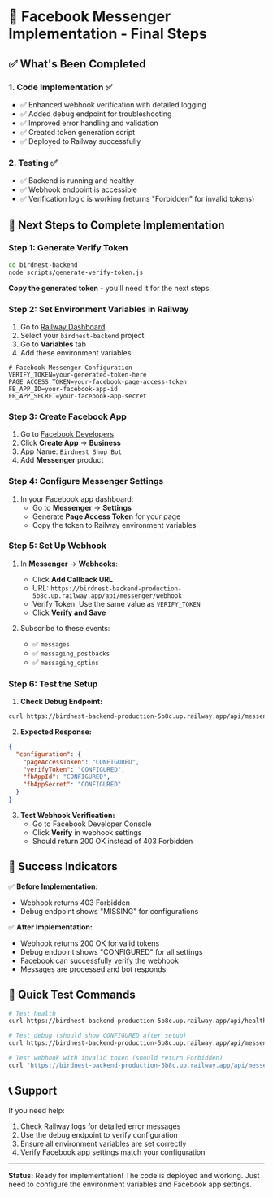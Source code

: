 # 🎯 Facebook Messenger Implementation - Final Steps

## ✅ What's Been Completed

### 1. Code Implementation ✅
- ✅ Enhanced webhook verification with detailed logging
- ✅ Added debug endpoint for troubleshooting
- ✅ Improved error handling and validation
- ✅ Created token generation script
- ✅ Deployed to Railway successfully

### 2. Testing ✅
- ✅ Backend is running and healthy
- ✅ Webhook endpoint is accessible
- ✅ Verification logic is working (returns "Forbidden" for invalid tokens)

## 🚀 Next Steps to Complete Implementation

### Step 1: Generate Verify Token
```bash
cd birdnest-backend
node scripts/generate-verify-token.js
```

**Copy the generated token** - you'll need it for the next steps.

### Step 2: Set Environment Variables in Railway

1. Go to [Railway Dashboard](https://railway.app/dashboard)
2. Select your `birdnest-backend` project
3. Go to **Variables** tab
4. Add these environment variables:

```env
# Facebook Messenger Configuration
VERIFY_TOKEN=your-generated-token-here
PAGE_ACCESS_TOKEN=your-facebook-page-access-token
FB_APP_ID=your-facebook-app-id
FB_APP_SECRET=your-facebook-app-secret
```

### Step 3: Create Facebook App

1. Go to [Facebook Developers](https://developers.facebook.com/)
2. Click **Create App** → **Business**
3. App Name: `Birdnest Shop Bot`
4. Add **Messenger** product

### Step 4: Configure Messenger Settings

1. In your Facebook app dashboard:
   - Go to **Messenger** → **Settings**
   - Generate **Page Access Token** for your page
   - Copy the token to Railway environment variables

### Step 5: Set Up Webhook

1. In **Messenger** → **Webhooks**:
   - Click **Add Callback URL**
   - URL: `https://birdnest-backend-production-5b8c.up.railway.app/api/messenger/webhook`
   - Verify Token: Use the same value as `VERIFY_TOKEN`
   - Click **Verify and Save**

2. Subscribe to these events:
   - ✅ `messages`
   - ✅ `messaging_postbacks`
   - ✅ `messaging_optins`

### Step 6: Test the Setup

1. **Check Debug Endpoint:**
```bash
curl https://birdnest-backend-production-5b8c.up.railway.app/api/messenger/debug
```

2. **Expected Response:**
```json
{
  "configuration": {
    "pageAccessToken": "CONFIGURED",
    "verifyToken": "CONFIGURED",
    "fbAppId": "CONFIGURED",
    "fbAppSecret": "CONFIGURED"
  }
}
```

3. **Test Webhook Verification:**
   - Go to Facebook Developer Console
   - Click **Verify** in webhook settings
   - Should return 200 OK instead of 403 Forbidden

## 🎯 Success Indicators

✅ **Before Implementation:**
- Webhook returns 403 Forbidden
- Debug endpoint shows "MISSING" for configurations

✅ **After Implementation:**
- Webhook returns 200 OK for valid tokens
- Debug endpoint shows "CONFIGURED" for all settings
- Facebook can successfully verify the webhook
- Messages are processed and bot responds

## 🔧 Quick Test Commands

```bash
# Test health
curl https://birdnest-backend-production-5b8c.up.railway.app/api/health

# Test debug (should show CONFIGURED after setup)
curl https://birdnest-backend-production-5b8c.up.railway.app/api/messenger/debug

# Test webhook with invalid token (should return Forbidden)
curl "https://birdnest-backend-production-5b8c.up.railway.app/api/messenger/webhook?hub.mode=subscribe&hub.verify_token=invalid&hub.challenge=test"
```

## 📞 Support

If you need help:
1. Check Railway logs for detailed error messages
2. Use the debug endpoint to verify configuration
3. Ensure all environment variables are set correctly
4. Verify Facebook app settings match your configuration

---

**Status:** Ready for implementation! The code is deployed and working. Just need to configure the environment variables and Facebook app settings. 